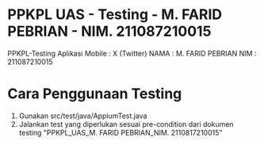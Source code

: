 # PPKPL UAS - Testing - M. FARID PEBRIAN - NIM. 211087210015
PPKPL-Testing
Aplikasi Mobile : X (Twitter)
NAMA : M. FARID PEBRIAN
NIM  : 211087210015

# Cara Penggunaan Testing
1. Gunakan src/test/java/AppiumTest.java
2. Jalankan test yang diperlukan sesuai pre-condition dari dokumen testing "PPKPL_UAS_M. FARID PEBRIAN_NIM. 2110817210015"
